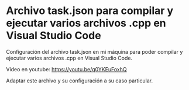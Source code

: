 # Archivo task.json para compilar y ejecutar varios archivos .cpp en Visual Studio Code

Configuración del archivo task.json en mi máquina para poder compilar y ejecutar varios archivos .cpp en Visual Studio Code. 

Vídeo en youtube: https://youtu.be/q0YKEuFoxhQ

Adaptar este archivo y su configuración a su caso particular.
